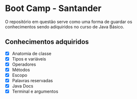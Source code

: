 # Boot Camp - Santander

O repositório em questão serve como uma forma de guardar os conhecimentos sendo adiquiridos no curso de Java Básico.

## Conhecimentos adquiridos

- [X] Anatomia de classe
- [X] Tipos e variáveis
- [X] Operadores
- [X] Métodos
- [X] Escopo
- [X] Palavras reservadas
- [X] Java Docs
- [X] Terminal e argumentos
